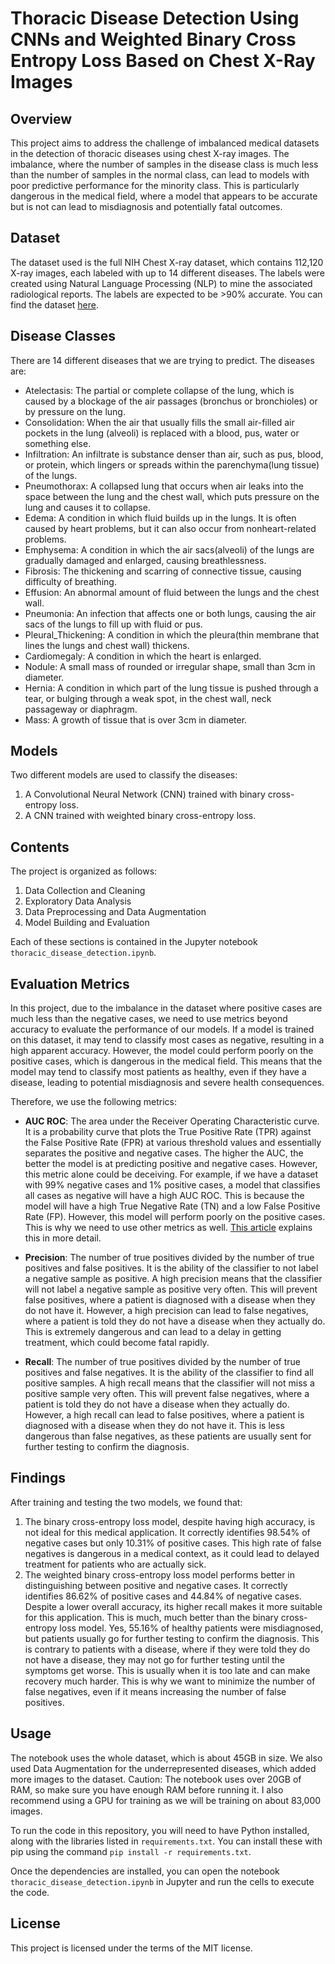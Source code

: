 # Thoracic Disease Detection Using CNNs and Weighted Binary Cross Entropy Loss Based on Chest X-Ray Images

## Overview

This project aims to address the challenge of imbalanced medical datasets in the detection of thoracic diseases using chest X-ray images. The imbalance, where the number of samples in the disease class is much less than the number of samples in the normal class, can lead to models with poor predictive performance for the minority class. This is particularly dangerous in the medical field, where a model that appears to be accurate but is not can lead to misdiagnosis and potentially fatal outcomes.

## Dataset

The dataset used is the full NIH Chest X-ray dataset, which contains 112,120 X-ray images, each labeled with up to 14 different diseases. The labels were created using Natural Language Processing (NLP) to mine the associated radiological reports. The labels are expected to be >90% accurate. You can find the dataset [here](https://www.kaggle.com/datasets/nih-chest-xrays/data/data).

## Disease Classes

There are 14 different diseases that we are trying to predict. The diseases are:
* Atelectasis: The partial or complete collapse of the lung, which is caused by a blockage of the air passages (bronchus or bronchioles) or by pressure on the lung.
* Consolidation: When the air that usually fills the small air-filled air pockets in the lung (alveoli) is replaced with a blood, pus, water or something else.
* Infiltration: An infiltrate is substance denser than air, such as pus, blood, or protein, which lingers or spreads within the parenchyma(lung tissue) of the lungs. 
* Pneumothorax: A collapsed lung that occurs when air leaks into the space between the lung and the chest wall, which puts pressure on the lung and causes it to collapse. 
* Edema: A condition in which fluid builds up in the lungs. It is often caused by heart problems, but it can also occur from nonheart-related problems.
* Emphysema: A condition in which the air sacs(alveoli) of the lungs are gradually damaged and enlarged, causing breathlessness.
* Fibrosis: The thickening and scarring of connective tissue, causing difficulty of breathing.
* Effusion: An abnormal amount of fluid between the lungs and the chest wall.
* Pneumonia: An infection that affects one or both lungs, causing the air sacs of the lungs to fill up with fluid or pus.
* Pleural_Thickening: A condition in which the pleura(thin membrane that lines the lungs and chest wall) thickens.
* Cardiomegaly: A condition in which the heart is enlarged.
* Nodule: A small mass of rounded or irregular shape, small than 3cm in diameter.
* Hernia: A condition in which part of the lung tissue is pushed through a tear, or bulging through a weak spot, in the chest wall, neck passageway or diaphragm.
* Mass: A growth of tissue that is over 3cm in diameter.


## Models

Two different models are used to classify the diseases:

1. A Convolutional Neural Network (CNN) trained with binary cross-entropy loss.
2. A CNN trained with weighted binary cross-entropy loss.

## Contents

The project is organized as follows:

1. Data Collection and Cleaning
2. Exploratory Data Analysis
3. Data Preprocessing and Data Augmentation
4. Model Building and Evaluation

Each of these sections is contained in the Jupyter notebook `thoracic_disease_detection.ipynb`.

## Evaluation Metrics

In this project, due to the imbalance in the dataset where positive cases are much less than the negative cases, we need to use metrics beyond accuracy to evaluate the performance of our models. If a model is trained on this dataset, it may tend to classify most cases as negative, resulting in a high apparent accuracy. However, the model could perform poorly on the positive cases, which is dangerous in the medical field. This means that the model may tend to classify most patients as healthy, even if they have a disease, leading to potential misdiagnosis and severe health consequences.

Therefore, we use the following metrics:

* **AUC ROC**: The area under the Receiver Operating Characteristic curve. It is a probability curve that plots the True Positive Rate (TPR) against the False Positive Rate (FPR) at various threshold values and essentially separates the positive and negative cases. The higher the AUC, the better the model is at predicting positive and negative cases. However, this metric alone could be deceiving. For example, if we have a dataset with 99% negative cases and 1% positive cases, a model that classifies all cases as negative will have a high AUC ROC. This is because the model will have a high True Negative Rate (TN) and a low False Positive Rate (FP). However, this model will perform poorly on the positive cases. This is why we need to use other metrics as well. [This article](https://www.ncbi.nlm.nih.gov/pmc/articles/PMC9006654/) explains this in more detail.

* **Precision**: The number of true positives divided by the number of true positives and false positives. It is the ability of the classifier to not label a negative sample as positive. A high precision means that the classifier will not label a negative sample as positive very often. This will prevent false positives, where a patient is diagnosed with a disease when they do not have it. However, a high precision can lead to false negatives, where a patient is told they do not have a disease when they actually do. This is extremely dangerous and can lead to a delay in getting treatment, which could become fatal rapidly.
  
* **Recall**: The number of true positives divided by the number of true positives and false negatives. It is the ability of the classifier to find all positive samples. A high recall means that the classifier will not miss a positive sample very often. This will prevent false negatives, where a patient is told they do not have a disease when they actually do. However, a high recall can lead to false positives, where a patient is diagnosed with a disease when they do not have it. This is less dangerous than false negatives, as these patients are usually sent for further testing to confirm the diagnosis.

## Findings

After training and testing the two models, we found that:

1. The binary cross-entropy loss model, despite having high accuracy, is not ideal for this medical application. It correctly identifies 98.54% of negative cases but only 10.31% of positive cases. This high rate of false negatives is dangerous in a medical context, as it could lead to delayed treatment for patients who are actually sick.
2. The weighted binary cross-entropy loss model performs better in distinguishing between positive and negative cases. It correctly identifies 86.62% of positive cases and 44.84% of negative cases. Despite a lower overall accuracy, its higher recall makes it more suitable for this application.
This is much, much better than the binary cross-entropy loss model. Yes, 55.16% of healthy patients were misdiagnosed, but patients usually go for further testing to confirm the diagnosis. This is contrary to patients with a disease, where if they were told they do not have a disease, they may not go for further testing until the symptoms get worse. This is usually when it is too late and can make recovery much harder. This is why we want to minimize the number of false negatives, even if it means increasing the number of false positives.

## Usage
The notebook uses the whole dataset, which is about 45GB in size. We also used Data Augmentation for the underrepresented diseases, which added more images to the dataset. Caution: The notebook uses over 20GB of RAM, so make sure you have enough RAM before running it. I also recommend using a GPU for training as we will be training on about 83,000 images.

To run the code in this repository, you will need to have Python installed, along with the libraries listed in `requirements.txt`. You can install these with pip using the command `pip install -r requirements.txt`.

Once the dependencies are installed, you can open the notebook `thoracic_disease_detection.ipynb` in Jupyter and run the cells to execute the code.

## License

This project is licensed under the terms of the MIT license.
